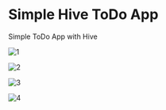 # Simple Hive ToDo App

Simple ToDo App with Hive

![1](https://github.com/BilalSevinc16/Simple_ToDo_App_Hive/assets/146417248/fb82c921-275e-422d-965b-3d2b7f12d001)

![2](https://github.com/BilalSevinc16/Simple_ToDo_App_Hive/assets/146417248/846d1ecf-e947-4286-805a-5b6735beabf4)

![3](https://github.com/BilalSevinc16/Simple_ToDo_App_Hive/assets/146417248/b007a30b-bf98-44a2-b639-da6395bfffe9)

![4](https://github.com/BilalSevinc16/Simple_ToDo_App_Hive/assets/146417248/b4542417-34a1-4199-9792-e0569f29f801)
